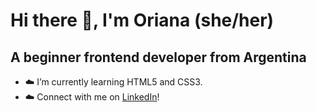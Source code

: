 # Hi there 👋, I'm Oriana (she/her)

## A beginner frontend developer from Argentina

- :cloud: I’m currently learning HTML5 and CSS3.
- :cloud: Connect with me on <a href="https://www.linkedin.com/in/orianapg/">LinkedIn</a>! 
